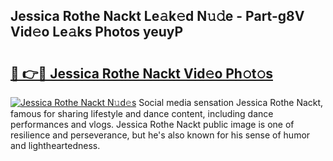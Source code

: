 ## Jessica Rothe Nackt Le𝚊k𝚎d N𝚞𝚍e - Part-g8V Vid𝚎o Le𝚊ks Photos yeuyP

# <h2><a href="http://fb8zm0.evod.top/?m=Jessica+Rothe+Nackt">🔗 👉🔴 Jessica Rothe Nackt Vid𝚎o Ph𝚘t𝚘s</a></h2>

[![Jessica Rothe Nackt N𝚞d𝚎s](https://i.imgur.com/8V9OHl7.gif)](http://fb8zm0.evod.top/?m=Jessica+Rothe+Nackt)
Social media sensation Jessica Rothe Nackt, famous for sharing lifestyle and dance content, including dance performances and vlogs. Jessica Rothe Nackt public image is one of resilience and perseverance, but he's also known for his sense of humor and lightheartedness. 
